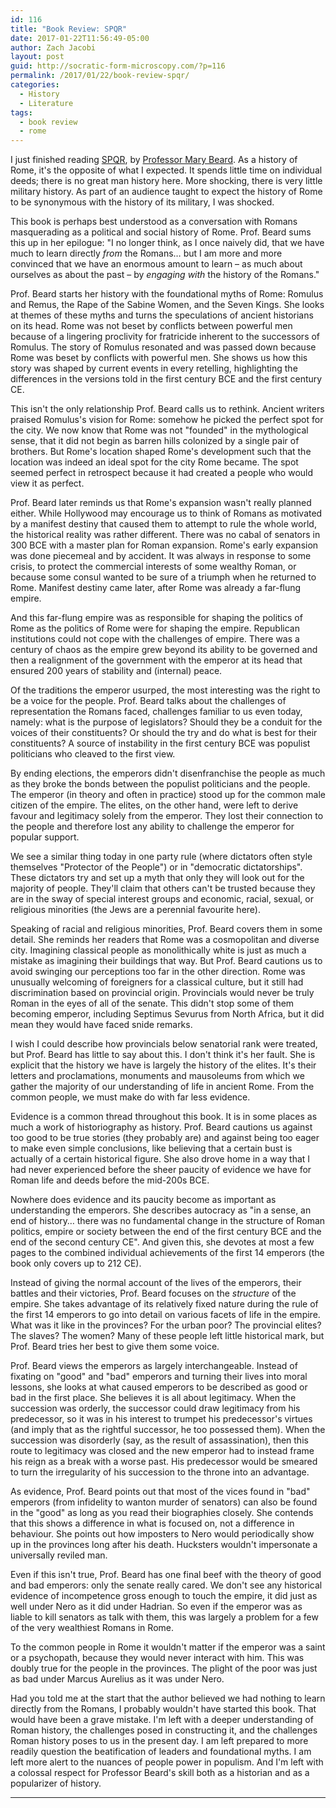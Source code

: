 ```yaml
---
id: 116
title: "Book Review: SPQR"
date: 2017-01-22T11:56:49-05:00
author: Zach Jacobi
layout: post
guid: http://socratic-form-microscopy.com/?p=116
permalink: /2017/01/22/book-review-spqr/
categories:
  - History
  - Literature
tags:
  - book review
  - rome
---
```


I just finished reading <a href="http://books.wwnorton.com/books/978-1-63149-222-8/">SPQR</a>, by <a href="http://timesonline.typepad.com/dons_life/">Professor Mary Beard</a>. As a history of Rome, it's the opposite of what I expected. It spends little time on individual deeds; there is no great man history here. More shocking, there is very little military history. As part of an audience taught to expect the history of Rome to be synonymous with the history of its military, I was shocked.

This book is perhaps best understood as a conversation with Romans masquerading as a political and social history of Rome. Prof. Beard sums this up in her epilogue: "I no longer think, as I once naively did, that we have much to learn directly <em>from</em> the Romans… but I am more and more convinced that we have an enormous amount to learn – as much about ourselves as about the past – by <em>engaging with</em> the history of the Romans."

Prof. Beard starts her history with the foundational myths of Rome: Romulus and Remus, the Rape of the Sabine Women, and the Seven Kings. She looks at themes of these myths and turns the speculations of ancient historians on its head. Rome was not beset by conflicts between powerful men because of a lingering proclivity for fratricide inherent to the successors of Romulus. The story of Romulus resonated and was passed down because Rome was beset by conflicts with powerful men. She shows us how this story was shaped by current events in every retelling, highlighting the differences in the versions told in the first century BCE and the first century CE.

This isn't the only relationship Prof. Beard calls us to rethink. Ancient writers praised Romulus's vision for Rome: somehow he picked the perfect spot for the city. We now know that Rome was not "founded" in the mythological sense, that it did not begin as barren hills colonized by a single pair of brothers. But Rome's location shaped Rome's development such that the location was indeed an ideal spot for the city Rome became. The spot seemed perfect in retrospect because it had created a people who would view it as perfect.

Prof. Beard later reminds us that Rome's expansion wasn't really planned either. While Hollywood may encourage us to think of Romans as motivated by a manifest destiny that caused them to attempt to rule the whole world, the historical reality was rather different. There was no cabal of senators in 300 BCE with a master plan for Roman expansion. Rome's early expansion was done piecemeal and by accident. It was always in response to some crisis, to protect the commercial interests of some wealthy Roman, or because some consul wanted to be sure of a triumph when he returned to Rome. Manifest destiny came later, after Rome was already a far-flung empire.

And this far-flung empire was as responsible for shaping the politics of Rome as the politics of Rome were for shaping the empire. Republican institutions could not cope with the challenges of empire. There was a century of chaos as the empire grew beyond its ability to be governed and then a realignment of the government with the emperor at its head that ensured 200 years of stability and (internal) peace.

Of the traditions the emperor usurped, the most interesting was the right to be a voice for the people. Prof. Beard talks about the challenges of representation the Romans faced, challenges familiar to us even today, namely: what is the purpose of legislators? Should they be a conduit for the voices of their constituents? Or should the try and do what is best for their constituents? A source of instability in the first century BCE was populist politicians who cleaved to the first view.

By ending elections, the emperors didn't disenfranchise the people as much as they broke the bonds between the populist politicians and the people. The emperor (in theory and often in practice) stood up for the common male citizen of the empire. The elites, on the other hand, were left to derive favour and legitimacy solely from the emperor. They lost their connection to the people and therefore lost any ability to challenge the emperor for popular support.

We see a similar thing today in one party rule (where dictators often style themselves "Protector of the People") or in "democratic dictatorships". These dictators try and set up a myth that only they will look out for the majority of people. They'll claim that others can't be trusted because they are in the sway of special interest groups and economic, racial, sexual, or religious minorities (the Jews are a perennial favourite here).

Speaking of racial and religious minorities, Prof. Beard covers them in some detail. She reminds her readers that Rome was a cosmopolitan and diverse city. Imagining classical people as monolithically white is just as much a mistake as imagining their buildings that way. But Prof. Beard cautions us to avoid swinging our perceptions too far in the other direction. Rome was unusually welcoming of foreigners for a classical culture, but it still had discrimination based on provincial origin. Provincials would never be truly Roman in the eyes of all of the senate. This didn't stop some of them becoming emperor, including Septimus Sevurus from North Africa, but it did mean they would have faced snide remarks.

I wish I could describe how provincials below senatorial rank were treated, but Prof. Beard has little to say about this. I don't think it's her fault. She is explicit that the history we have is largely the history of the elites. It's their letters and proclamations, monuments and mausoleums from which we gather the majority of our understanding of life in ancient Rome. From the common people, we must make do with far less evidence.

Evidence is a common thread throughout this book. It is in some places as much a work of historiography as history. Prof. Beard cautions us against too good to be true stories (they probably are) and against being too eager to make even simple conclusions, like believing that a certain bust is actually of a certain historical figure. She also drove home in a way that I had never experienced before the sheer paucity of evidence we have for Roman life and deeds before the mid-200s BCE.

Nowhere does evidence and its paucity become as important as understanding the emperors. She describes autocracy as "in a sense, an end of history… there was no fundamental change in the structure of Roman politics, empire or society between the end of the first century BCE and the end of the second century CE". And given this, she devotes at most a few pages to the combined individual achievements of the first 14 emperors (the book only covers up to 212 CE).

Instead of giving the normal account of the lives of the emperors, their battles and their victories, Prof. Beard focuses on the <em>structure</em> of the empire. She takes advantage of its relatively fixed nature during the rule of the first 14 emperors to go into detail on various facets of life in the empire. What was it like in the provinces? For the urban poor? The provincial elites? The slaves? The women? Many of these people left little historical mark, but Prof. Beard tries her best to give them some voice.

Prof. Beard views the emperors as largely interchangeable. Instead of fixating on "good" and "bad" emperors and turning their lives into moral lessons, she looks at what caused emperors to be described as good or bad in the first place. She believes it is all about legitimacy. When the succession was orderly, the successor could draw legitimacy from his predecessor, so it was in his interest to trumpet his predecessor's virtues (and imply that as the rightful successor, he too possessed them). When the succession was disorderly (say, as the result of assassination), then this route to legitimacy was closed and the new emperor had to instead frame his reign as a break with a worse past. His predecessor would be smeared to turn the irregularity of his succession to the throne into an advantage.

As evidence, Prof. Beard points out that most of the vices found in "bad" emperors (from infidelity to wanton murder of senators) can also be found in the "good" as long as you read their biographies closely. She contends that this shows a difference in what is focused on, not a difference in behaviour. She points out how imposters to Nero would periodically show up in the provinces long after his death. Hucksters wouldn't impersonate a universally reviled man.

Even if this isn't true, Prof. Beard has one final beef with the theory of good and bad emperors: only the senate really cared. We don't see any historical evidence of incompetence gross enough to touch the empire, it did just as well under Nero as it did under Hadrian. So even if the emperor was as liable to kill senators as talk with them, this was largely a problem for a few of the very wealthiest Romans in Rome.

To the common people in Rome it wouldn't matter if the emperor was a saint or a psychopath, because they would never interact with him. This was doubly true for the people in the provinces. The plight of the poor was just as bad under Marcus Aurelius as it was under Nero.

Had you told me at the start that the author believed we had nothing to learn directly from the Romans, I probably wouldn't have started this book. That would have been a grave mistake. I'm left with a deeper understanding of Roman history, the challenges posed in constructing it, and the challenges Roman history poses to us in the present day. I am left prepared to more readily question the beatification of leaders and foundational myths. I am left more alert to the nuances of people power in populism. And I'm left with a colossal respect for Professor Beard's skill both as a historian and as a popularizer of history.

<hr class="post-end" />
